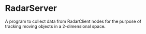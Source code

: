 # RadarServer
A program to collect data from RadarClient nodes for the purpose of tracking moving objects in a 2-dimensional space.
